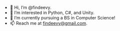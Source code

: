 - 👋 Hi, I’m @findeevy.
- 👀 I’m interested in Python, C#, and Unity.
- 🌱 I’m currently pursuing a BS in Computer Science! 
- 📫 Reach me at findeevy@gmail.com.
